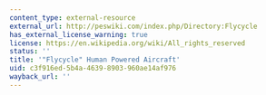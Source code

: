 ```yaml
---
content_type: external-resource
external_url: http://peswiki.com/index.php/Directory:Flycycle
has_external_license_warning: true
license: https://en.wikipedia.org/wiki/All_rights_reserved
status: ''
title: '"Flycycle" Human Powered Aircraft'
uid: c3f916ed-5b4a-4639-8903-960ae14af976
wayback_url: ''
---
```

